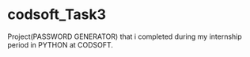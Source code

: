# codsoft_Task3
Project(PASSWORD GENERATOR) that i completed during my internship period in PYTHON at CODSOFT.
